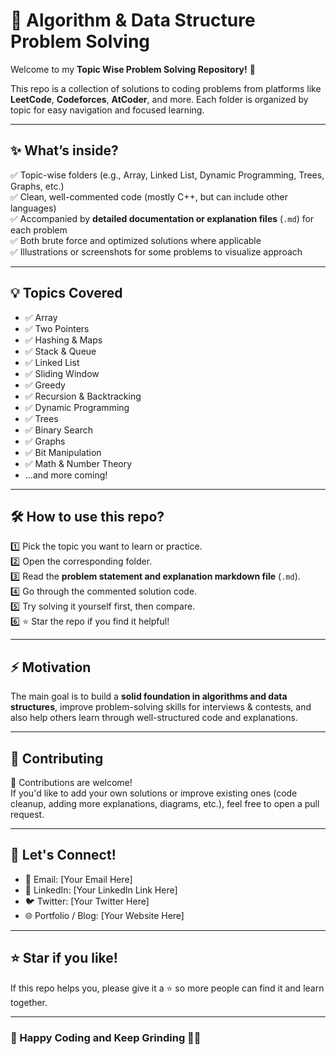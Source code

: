 # 🚀 Algorithm & Data Structure Problem Solving

Welcome to my **Topic Wise Problem Solving Repository!** 🎯  

This repo is a collection of solutions to coding problems from platforms like **LeetCode**, **Codeforces**, **AtCoder**, and more. Each folder is organized by topic for easy navigation and focused learning.  

---

## ✨ What’s inside?

✅ Topic-wise folders (e.g., Array, Linked List, Dynamic Programming, Trees, Graphs, etc.)  
✅ Clean, well-commented code (mostly C++, but can include other languages)  
✅ Accompanied by **detailed documentation or explanation files** (`.md`) for each problem  
✅ Both brute force and optimized solutions where applicable  
✅ Illustrations or screenshots for some problems to visualize approach

---

## 💡 Topics Covered

- ✅ Array
- ✅ Two Pointers
- ✅ Hashing & Maps
- ✅ Stack & Queue
- ✅ Linked List
- ✅ Sliding Window
- ✅ Greedy
- ✅ Recursion & Backtracking
- ✅ Dynamic Programming
- ✅ Trees
- ✅ Binary Search
- ✅ Graphs
- ✅ Bit Manipulation
- ✅ Math & Number Theory
- ...and more coming!

---

## 🛠️ How to use this repo?

1️⃣ Pick the topic you want to learn or practice.  
2️⃣ Open the corresponding folder.  
3️⃣ Read the **problem statement and explanation markdown file** (`.md`).  
4️⃣ Go through the commented solution code.  
5️⃣ Try solving it yourself first, then compare.  
6️⃣ ⭐ Star the repo if you find it helpful!

---

## ⚡ Motivation

The main goal is to build a **solid foundation in algorithms and data structures**, improve problem-solving skills for interviews & contests, and also help others learn through well-structured code and explanations.

---

## 🎉 Contributing

🙌 Contributions are welcome!  
If you'd like to add your own solutions or improve existing ones (code cleanup, adding more explanations, diagrams, etc.), feel free to open a pull request.

---

## 💬 Let's Connect!

- 📧 Email: [Your Email Here]
- 💼 LinkedIn: [Your LinkedIn Link Here]
- 🐦 Twitter: [Your Twitter Here]
- 🌐 Portfolio / Blog: [Your Website Here]

---

## ⭐ Star if you like!

If this repo helps you, please give it a ⭐ so more people can find it and learn together.  

---

### 🚀 Happy Coding and Keep Grinding 💪🔥


